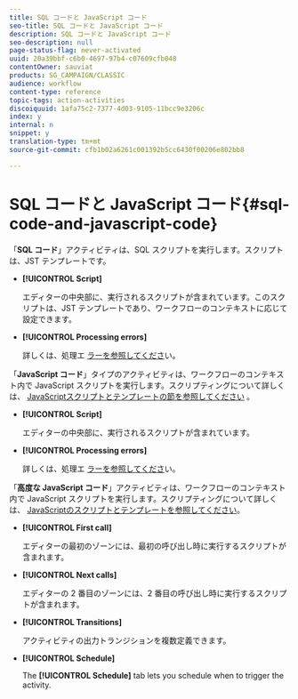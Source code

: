 ```yaml
---
title: SQL コードと JavaScript コード
seo-title: SQL コードと JavaScript コード
description: SQL コードと JavaScript コード
seo-description: null
page-status-flag: never-activated
uuid: 20a39bbf-c6b0-4697-97b4-c07609cfb048
contentOwner: sauviat
products: SG_CAMPAIGN/CLASSIC
audience: workflow
content-type: reference
topic-tags: action-activities
discoiquuid: 1afa75c2-7377-4d03-9105-11bcc9e3206c
index: y
internal: n
snippet: y
translation-type: tm+mt
source-git-commit: cfb1b02a6261c001392b5cc6430f00206e802bb8

---
```



# SQL コードと JavaScript コード{#sql-code-and-javascript-code}

「**SQL コード**」アクティビティは、SQL スクリプトを実行します。スクリプトは、JST テンプレートです。

* **[!UICONTROL Script]**

   エディターの中央部に、実行されるスクリプトが含まれています。このスクリプトは、JST テンプレートであり、ワークフローのコンテキストに応じて設定できます。

* **[!UICONTROL Processing errors]**

   詳しくは、処理エ [ラーを参照してくださ](../../workflow/using/monitoring-workflow-execution.md#processing-errors)い。

「**JavaScript コード**」タイプのアクティビティは、ワークフローのコンテキスト内で JavaScript スクリプトを実行します。スクリプティングについて詳しくは、 [JavaScriptスクリプトとテンプレートの節を参照してください](../../workflow/using/javascript-scripts-and-templates.md) 。

* **[!UICONTROL Script]**

   エディターの中央部に、実行されるスクリプトが含まれています。

* **[!UICONTROL Processing errors]**

   詳しくは、処理エ [ラーを参照してくださ](../../workflow/using/monitoring-workflow-execution.md#processing-errors)い。

「**高度な JavaScript コード**」アクティビティは、ワークフローのコンテキスト内で JavaScript スクリプトを実行します。スクリプティングについて詳しくは、 [JavaScriptのスクリプトとテンプレートを参照してください](../../workflow/using/javascript-scripts-and-templates.md)。

* **[!UICONTROL First call]**

   エディターの最初のゾーンには、最初の呼び出し時に実行するスクリプトが含まれます。

* **[!UICONTROL Next calls]**

   エディターの 2 番目のゾーンには、2 番目の呼び出し時に実行するスクリプトが含まれます。

* **[!UICONTROL Transitions]**

   アクティビティの出力トランジションを複数定義できます。

* **[!UICONTROL Schedule]**

   The **[!UICONTROL Schedule]** tab lets you schedule when to trigger the activity.

